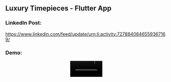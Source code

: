 ## Luxury Timepieces - Flutter App

### LinkedIn Post:
https://www.linkedin.com/feed/update/urn:li:activity:7278840846559367169/

### Demo:
<div align="center">
  <video src="https://github.com/user-attachments/assets/d5e23e2d-e663-4f70-af9d-50a202817cf8" width=100/>
<div/>
